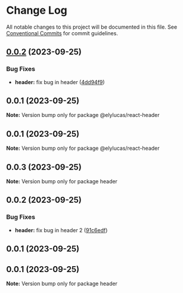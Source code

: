 # Change Log

All notable changes to this project will be documented in this file.
See [Conventional Commits](https://conventionalcommits.org) for commit guidelines.

## [0.0.2](https://github.com/elylucas/lerna-getting-started/compare/@elylucas/react-header@0.0.1...@elylucas/react-header@0.0.2) (2023-09-25)


### Bug Fixes

* **header:** fix bug in header ([4dd94f9](https://github.com/elylucas/lerna-getting-started/commit/4dd94f91aa6cd15d0f70f2322277e53e514adc46))





## 0.0.1 (2023-09-25)

**Note:** Version bump only for package @elylucas/react-header





## 0.0.1 (2023-09-25)

**Note:** Version bump only for package @elylucas/react-header





## 0.0.3 (2023-09-25)

**Note:** Version bump only for package header





## 0.0.2 (2023-09-25)


### Bug Fixes

* **header:** fix bug in header 2 ([91c6edf](https://github.com/elylucas/lerna-getting-started/commit/91c6edf7596cef5c41378d961db827eaee24a7c3))



## 0.0.1 (2023-09-25)





## 0.0.1 (2023-09-25)

**Note:** Version bump only for package header
